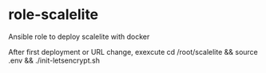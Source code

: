# role-scalelite
Ansible role to deploy scalelite with docker

After first deployment or URL change, exexcute cd /root/scalelite && source .env && ./init-letsencrypt.sh
